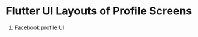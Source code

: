 # Flutter UI Layouts of Profile Screens 

1. [Facebook profile UI](https://github.com/dineshnagarajandev/dn_flutter_profile_ui/tree/main/dn_fb_profile_ui)
